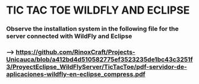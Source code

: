 # TIC TAC TOE WILDFLY AND ECLIPSE
### Observe the installation system in the following file for the server connected with WildFly and Eclipse
### --> https://github.com/RinoxCraft/Projects-Unicauca/blob/a412bd4d510582775ef3523235de1bc43c3251f3/ProyectEclipse_WildFlyServer/TicTacToe/pdf-servidor-de-aplicaciones-wildfly-en-eclipse_compress.pdf 
